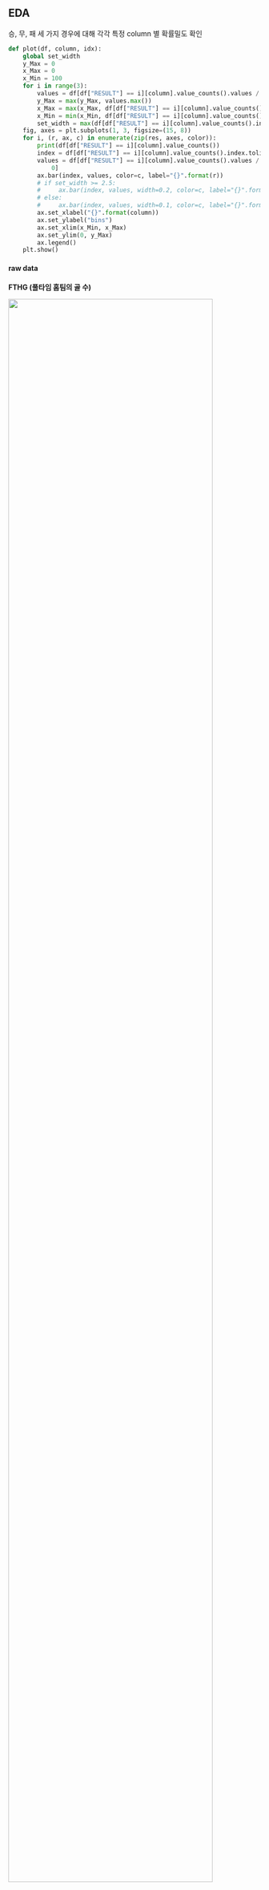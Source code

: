 ## EDA

승, 무, 패 세 가지 경우에 대해 각각 특정 column 별 확률밀도 확인

```python
def plot(df, column, idx):
    global set_width
    y_Max = 0
    x_Max = 0
    x_Min = 100
    for i in range(3):
        values = df[df["RESULT"] == i][column].value_counts().values / df[df["RESULT"] == i][column].shape[0]
        y_Max = max(y_Max, values.max())
        x_Max = max(x_Max, df[df["RESULT"] == i][column].value_counts().index.max())
        x_Min = min(x_Min, df[df["RESULT"] == i][column].value_counts().index.min())
        set_width = max(df[df["RESULT"] == i][column].value_counts().index)
    fig, axes = plt.subplots(1, 3, figsize=(15, 8))
    for i, (r, ax, c) in enumerate(zip(res, axes, color)):
        print(df[df["RESULT"] == i][column].value_counts())
        index = df[df["RESULT"] == i][column].value_counts().index.tolist()
        values = df[df["RESULT"] == i][column].value_counts().values / df[df["RESULT"] == i][column].shape[
            0]
        ax.bar(index, values, color=c, label="{}".format(r))
        # if set_width >= 2.5:
        #     ax.bar(index, values, width=0.2, color=c, label="{}".format(r))
        # else:
        #     ax.bar(index, values, width=0.1, color=c, label="{}".format(r))
        ax.set_xlabel("{}".format(column))
        ax.set_ylabel("bins")
        ax.set_xlim(x_Min, x_Max)
        ax.set_ylim(0, y_Max)
        ax.legend()
    plt.show()
```

#### raw data

**FTHG (풀타임 홈팀의 골 수)**

<img src="https://user-images.githubusercontent.com/58063806/117828439-c5591200-b2ac-11eb-915e-d7ac6c980150.png" width=90% />

**FTAG (풀타임 원정팀의 골 수)**

<img src="https://user-images.githubusercontent.com/58063806/117828574-e588d100-b2ac-11eb-99b7-a97000864c83.png" width=90%/>

**HTHG (전반 홈팀의 골 수)**

<img src="https://user-images.githubusercontent.com/58063806/117828676-018c7280-b2ad-11eb-838a-7ce987c76ace.png" width=90% />

**HTAG (전반 원정팀의 골 수)**

<img src="https://user-images.githubusercontent.com/58063806/117828897-3993b580-b2ad-11eb-9ae9-608ac1ce079e.png" width=90% />

**HS (홈팀의 슈팅 수)**

<img src="https://user-images.githubusercontent.com/58063806/117829049-592ade00-b2ad-11eb-9198-f9224dde7fcf.png" width=90% />

**AS (원정팀의 슈팅 수)**

<img src="https://user-images.githubusercontent.com/58063806/117829193-7d86ba80-b2ad-11eb-943e-78645cf60986.png" width=90% />

**HST (홈팀의 유효슈팅 수)**

<img src="https://user-images.githubusercontent.com/58063806/117829320-9e4f1000-b2ad-11eb-8a7c-5fa330c6fbed.png" width=90%/>

**AST (원정팀의 유효슈팅 수)**

<img src="https://user-images.githubusercontent.com/58063806/117829448-ba52b180-b2ad-11eb-8d66-b06363bf5085.png" width=90% />

**HF (홈팀이 얻은 파울 수)**

<img src="https://user-images.githubusercontent.com/58063806/117829540-d22a3580-b2ad-11eb-8dea-d510abc93e2c.png" width=90% />

**AF (원정팀이 얻은 파울 수)**

<img src="https://user-images.githubusercontent.com/58063806/117829801-0d2c6900-b2ae-11eb-8a80-65888232cf28.png" width=90% />

**HC (홈팀이 얻은 코너킥 수)**

<img src="https://user-images.githubusercontent.com/58063806/117829915-2503ed00-b2ae-11eb-9135-79265b00f6a2.png" width=90% />

**AC (원정팀이 얻은 코너킥 수)**

<img src="https://user-images.githubusercontent.com/58063806/117830125-4c5aba00-b2ae-11eb-8a44-6dbf53956f1c.png" width=90% />

**HY (홈팀의 옐로우카드 수)**

<img src="https://user-images.githubusercontent.com/58063806/117830196-5da3c680-b2ae-11eb-868e-24ff14392c13.png" width=90% />

**AY (원정팀의 옐로우카드 수)**

<img src="https://user-images.githubusercontent.com/58063806/117830431-993e9080-b2ae-11eb-9bd2-f6a77130bef2.png" width=90% />

**HR (홈팀의 레드카드 수)**

<img src="https://user-images.githubusercontent.com/58063806/117830533-b07d7e00-b2ae-11eb-81a5-3b7d5b21749c.png" width=90% />

**AR (원정팀의 레드카드 수)**

<img src="https://user-images.githubusercontent.com/58063806/117830666-d014a680-b2ae-11eb-966b-f2af033a1817.png" width=90% />

**<u>골에 대한 데이터들을 제외하고는 승, 무, 패 데이터 간의 차이가 미미함</u>**

#### 분산분석(ANOVA)을 통해 확인 

- 각 집단의 데이터 개수가 비슷하고 데이터 분포가 정규 분포를 이루는 경우에 신뢰도가 높음
- StandardScaler로 정규화를 진행 **(정규분포화)**
- SMOTE로 oversampling 진행 **(데이터 개수 맞춤)**

```python
scaler = StandardScaler()
scaled_train = scaler.fit_transform(train.iloc[:, 3:-1])
scaled_train = pd.DataFrame(scaled_train, columns=data.columns[3:-1])
sampler = SMOTE(random_state=42)
df = sampler.fit_resample(scaled_train, train.iloc[:, [-1]])
df = pd.concat([df[0], df[1]], axis=1)
fstat, p_val = f_oneway(df.loc[df["RESULT"] == 0, df.columns[:-1]],
                        df.loc[df["RESULT"] == 1, df.columns[:-1]],
                        df.loc[df["RESULT"] == 2, df.columns[:-1]])
```

AC (원정팀이 얻은 코너킥 수) 데이터에 대해 p-value 0.73으로 유의수준 0.05을 초과 (귀무가설 채택)

> 각 집단의 평균이 동일 (집단의 분류에 있어서 중요도가 떨어짐)

#### 사후검정을 통해 확인

- 특성별로 각 집단간의 차이 유무를 확인하기 위함

```python
for i in range(3, 19):
    print(train.columns[i])
    posthoc = pairwise_tukeyhsd(train.iloc[:, [i]], train.iloc[:, [-1]], alpha=0.05)
    print(posthoc)
    plt.figure(figsize=(10, 10))
    posthoc.plot_simultaneous()
    plt.title("{}".format(train.columns[i]))
    plt.show()
```

<img src="https://user-images.githubusercontent.com/58063806/117858511-eaf41480-b2c8-11eb-8203-f606ae93ef87.png" width=40% />

<img src="https://user-images.githubusercontent.com/58063806/117858638-09f2a680-b2c9-11eb-8471-103b4f4dee19.png" width=40% />

<img src="https://user-images.githubusercontent.com/58063806/117858762-2989cf00-b2c9-11eb-8ffe-1e70712828bc.png" width=40% />

- 위와 같이 파울, 코너킥, 옐로카드에 해당하는 특성들의 일부 집단이 동일한 것을 볼 수 있음
- EX

<img src="https://user-images.githubusercontent.com/58063806/117859224-b03eac00-b2c9-11eb-8399-f49f1f7b6327.png" width=70%/>

- HF 특성은 승, 무, 패의 모든 경우에서 겹침 (모든 집단의 평균이 거의 동일하다고 판단)
- **데이터의 분포를 시각화 했던 것과 유사한 결과가 나옴 (골과 슈팅을 제외한 데이터들은 각 집단간의 분포 차이가 크지 않음)** 

#### dataset 구성

통계적 분석을 기반으로 파울, 코너킥, 옐로우카드에 대한 데이터를 제외한 풀타임 골, 전반전 골, 슈팅, 유효슈팅, 레드카드, pezzali score 그리고 추가적으로 HTR (전반전 결과)를 기반으로 데이터셋 생성

> <img src="https://user-images.githubusercontent.com/58063806/118002520-a75de100-b382-11eb-8d4d-12df030c8bb3.png" width=60% />
>
> pezzali score - 홈팀의 공격시도 대비 골 * 원정팀의 공격시도 대비 골의 역수
>
> 공격과 수비에서 모두 효율적일수록 높은 pezzali score를 기록
>
> [참고문헌 - The harsh rule of the goals: data-driven performance indicators for football teams](The harsh rule of the goals: data-driven performance indicators for football teams)

**홈팀 - 원정팀 방식으로 구성**

**trainset**

<img src="https://user-images.githubusercontent.com/58063806/117999658-079f5380-b380-11eb-817a-7dbd38095cd0.png" width=40%/>

<img src="https://user-images.githubusercontent.com/58063806/117999855-3caba600-b380-11eb-912b-98c4ed86f54d.png" width=15% />

**testset**

<img src="https://user-images.githubusercontent.com/58063806/118000017-66fd6380-b380-11eb-8f66-6a4dc1b8896b.png" width=50% />

<img src="https://user-images.githubusercontent.com/58063806/118000514-d6735300-b380-11eb-91f8-86336ed001d5.png" width=15% />

(2 - 승리, 1 - 무승부, 0 - 패배)

**testset의 구성방식**

1. 해당 경기 홈팀과 원정팀의 이전 5경기 **맞대결 데이터들의 평균 값**
2. 해당 경기 **홈팀의 이전 5경기 데이터 평균 값** - 해당 경기 **원정팀의 이전 5경기 데이터 평균 값**
3. 해당 경기 **홈팀의 이전 홈 5경기 데이터 평균 값** - 해당 경기 **원정팀이 이전 원정 5경기 데이터 평균 값**
4. 위의 세 방식을 모두 합산한 후 평균

> 이전 5경기 데이터가 없는 경우는 있는 데이터 만큼만 평균, 아얘 없는 경우는 삭제

testset을 구성하고 PCA를 이용해서 2차원으로 차원축소 후 각 집단별 데이터의 분포를 살펴보고 성능을 측정

> Standardscaler로 데이터셋을 scaling 후 파라미터 튜닝을 거치지 않은 RandomForestClassifier를 사용해서 성능 측정

**trainset 분포**

<img src="https://user-images.githubusercontent.com/58063806/118004568-88f8e500-b384-11eb-859f-b78fe3e56122.png" width=60% />

승리, 무승부, 패배의 경향이 어느 정도 구분되는 것을 볼 수 있음 

**testset 분포**

**실험결과 3번에 해당하는 방식에서 가장 유의미한 분포와 높은 정확도를 보임**

<img src="https://user-images.githubusercontent.com/58063806/118001426-aed0ba80-b381-11eb-88dd-7df484a456cd.png" width=60% />

<img src="https://user-images.githubusercontent.com/58063806/118001503-c1e38a80-b381-11eb-8238-4433c8b53c84.png" width=15% />

**PCA를 진행하지 않고 기존의 7개의 피처를 이용한 결과**

<img src="https://user-images.githubusercontent.com/58063806/118001857-12f37e80-b382-11eb-98a0-df83f6ef5564.png" width=15% />

**위의 결과에서 승리, 무승부, 패배의 경향이 어느 정도 나타나는 것으로 보아 리그에 상관없이 프리미어리그 외에 다른 리그의 데이터들도 추가해서 데이터의 개수를 더 늘릴 수 있다고 판단됨**  



**최근 5경기 상대전적**

<img src="https://user-images.githubusercontent.com/58063806/116851771-00fd3780-ac2e-11eb-98cc-b3d2786ec66d.png" width=90%/>

5경기 상대전적이 없는 -1 값을 제외하고

패 : 0 ~ 1.2, 1.3 정도에 밀집

무 : 0.8 ~ 2 정도에 밀집

승 : 0.8 ~ 2.7 정도에 밀집 (3인 경우가 존재) 

**홈팀의 이전 5경기 성적**

<img src="https://user-images.githubusercontent.com/58063806/116852006-8254ca00-ac2e-11eb-8da8-cfd03b026d5f.png" width=90% />

패 : 0.5 ~ 1.3 정도에 밀집

무 : 0.7 ~ 1.7 정도에 밀집 (3인 경우 2.5% 정도 존재)

승 : 0.9 ~ 2.1 정도에 밀집 (3인 경우 7.5% 정도 존재)

**원정팀의 이전 5경기 성적**

<img src="https://user-images.githubusercontent.com/58063806/116852690-bc729b80-ac2f-11eb-86a0-44724a31585f.png" width=90% />

패 : 0.5 ~ 2.5 정도에 밀집 (3인 경우가 10% 존재)

무 : 패배와 비슷한 분포를 보이지만 3인 경우가 현저히 줄어듬

승 : 0 ~ 2.3 정도에 밀집 (무승부와 비슷한 분포를 보이지만 조금 더 왼쪽으로 이동한 경향)

**홈팀의 이전 5경기 득점**

<img src="https://user-images.githubusercontent.com/58063806/116853080-694d1880-ac30-11eb-8227-9fa1b03e6fb0.png" width=90%/>

패 : 0.5 ~ 2.3 정도에 밀집

무 : 패배와 비슷한 분포를 보이지만 1.5 이상 빈도가 약간 상승

승 : 마찬가지로 무승부에서 1.5 이상 빈도가 약간 상승한 모습 (3.0 이상의 값들도 어느 정도 존재)

**홈팀의 이전 5경기 실점**

<img src="https://user-images.githubusercontent.com/58063806/116853414-f6906d00-ac30-11eb-8e68-ec83f8e5f585.png" width=90% />

패 : 0.5 ~ 2 정도에 밀집 (3.0 이상의 값들이 어느 정도 존재)

무 : 0.4 ~ 1.7 정도에 밀집 (3.0을 넘는 값들이 존재하지 않음)

승 : 0.4 ~ 1.8 정도에 밀집 (대부분 2.7 이하의 값들로 구성)

**원정팀의 이전 5경기 득점**

<img src="https://user-images.githubusercontent.com/58063806/116853790-98b05500-ac31-11eb-8ca1-d8ca9fe72288.png" width=90% />

패 : 0.5 ~ 2.5 정도에 밀집 (2.5 이상의 값들도 10% 이상 존재)

무 : 0.3 ~ 1.8 정도에 밀집 (2.3 이상의 값들이 존재하지 않음)

승 : 0 ~ 1.8 정도에 밀집 (무승부에 비해 그래프가 왼쪽으로 조금 치우침)

**원정팀의 이전 5경기 실점**

<img src="https://user-images.githubusercontent.com/58063806/116854085-14aa9d00-ac32-11eb-861a-ecf8357288ea.png" width=90% />

패 : 0.3 ~ 2.0 정도에 밀집 (2.7 이상의 값들이 존재하지 않음)

무 : 0.7 ~ 2.3 정도에 밀집 

승 : 0.7 ~ 2.4 정도에 밀집

**홈팀의 풀타임 골 수의 평균치**

<img src="https://user-images.githubusercontent.com/58063806/116854553-d497ea00-ac32-11eb-818d-1fd067134f91.png" width=90% />

패 : 1 ~ 1.2 정도에 밀집 (1.2가 40%의 비율을 차지함)

무 :  패배와 비슷한 분포를 보이지만 1.2의 비율이 작어지고 1.9의 비율이 늘어남

승 : 무승부에 비해 1.2의 비율이 더욱 작아지고 1.9와 2.1의 비율이 늘어남

**홈팀의 하프타임 골 수의 평균치**

<img src="https://user-images.githubusercontent.com/58063806/116854593-e37e9c80-ac32-11eb-8067-30010e6f7ee9.png" width=90% />

풀타임 골 수 피처와 비슷한 양상으로 패배에서 승리로 갈수록 더 높은 수치의 비율이 높아지는 경향

**원정팀의 풀타임 골 수의 평균치**

<img src="C:\Users\salmon11\AppData\Roaming\Typora\typora-user-images\image-20210503171403922.png" width=90% />

**원정팀의 하프타임 골 수의 평균치**

<img src="https://user-images.githubusercontent.com/58063806/116854664-04df8880-ac33-11eb-9fff-32e97fe06ea4.png" width=90% />

홈팀 피처의 경우와 반대의 경향

**홈팀의 슈팅 평균치**

<img src="https://user-images.githubusercontent.com/58063806/116854813-42dcac80-ac33-11eb-9f24-72a4a37dd82d.png" width=90% />

**홈팀의 유효슈팅 평균치**

<img src="C:\Users\salmon11\AppData\Roaming\Typora\typora-user-images\image-20210503171645399.png" width=90% />

**홈팀의 얻은 파울 평균치** 

<img src="https://user-images.githubusercontent.com/58063806/116854898-6273d500-ac33-11eb-8004-a0e14e631055.png" width=90% />

**홈팀의 얻은 코너킥 평균치**

<img src="https://user-images.githubusercontent.com/58063806/116855612-a4514b00-ac34-11eb-9cbf-eab23f5b8c85.png" width=90% />

**홈팀의 옐로 카드 평균치**

<img src="https://user-images.githubusercontent.com/58063806/116855648-b206d080-ac34-11eb-9c06-42023dbeec06.png" width=90% />

**홈팀의 레드 카드 평균치**

<img src="https://user-images.githubusercontent.com/58063806/116855694-c21eb000-ac34-11eb-927c-12789c4118dc.png" width=90% />

**원정팀의 슈팅 평균치**

<img src="https://user-images.githubusercontent.com/58063806/116855174-ea59df00-ac33-11eb-89c3-eb0495726203.png" width=90% />

**원정팀의 유효슈팅 평균치**

<img src="https://user-images.githubusercontent.com/58063806/116855219-fcd41880-ac33-11eb-884d-0c69407f202f.png" width=90% />

**원정팀의 얻은 파울 평균치** 

<img src="https://user-images.githubusercontent.com/58063806/116855249-0a899e00-ac34-11eb-830a-a7228db5905e.png" width=90% />

**원정팀의 얻은 코너킥 평균치**

<img src="https://user-images.githubusercontent.com/58063806/116855282-19705080-ac34-11eb-8c48-b811562d548a.png" width=90%/>

**원정팀의 옐로 카드 평균치**

<img src="https://user-images.githubusercontent.com/58063806/116855324-29883000-ac34-11eb-92f0-953f5566368f.png" width=90%/>

**원정팀의 레드 카드 평균치**

<img src="https://user-images.githubusercontent.com/58063806/116855364-373db580-ac34-11eb-90f7-4bf518123fd0.png" width=90% />



- 슈팅과 유효슈팅에 있어서는 패배시에 비해 무승부와 승리시에 더 높은 수치를 기록하는 비율이 상승하는 것을 볼 수 있음 
- 피파울, 얻은 코너킥, 옐로 카드에 있어서는 승리, 무승부, 패배 시에 두드러진 분포의 변화가 없고 크게 차이가 없음

- 레드 카드는 일반적으로 많이 발생하지 않음에 따라 전체 평균치는 가치가 없다고 판단 (이전 5경기와 같은 식으로 수정하거나 제외 고려)
  - 이전 5경기에서 받은 레드카드 수로 변경 (성능에 미치는 영향 미미)
- 대부분의 오분류는 패배나 무승부를 승리로 예측하는 경우

<img src="https://user-images.githubusercontent.com/58063806/117242911-2cbc2f80-ae71-11eb-86ff-0217ed0c2690.png" width=10% />

데이터가 많지 않은 상황에서 무승부나 패배에 비해 승리 데이터가 약 1700 ~ 2000개 가량 많은 것이 가장 큰 이유로 보임 

- 또한 중요하다고 생각되는 H2H_record 값이 -1로 관측되는 데이터가 5767개로 절반이 넘어가는 문제가 있는데 이 부분은 상대전적 경기수를 3경기로 줄여서 데이터를 다시 생성할 필요가 있음
  
- 상대전적 경기수를 3경기로 줄여도 H2H_record 값이 -1로 관측되는 데이터가 3754개 발생
  
- H2H_record , L5_home_record, L5_away_record, L5_home_GF, L5_home_GA, L5_away_GF, L5_away_GA와 같이 이전 5경기를 기준으로 생성한 피처들은 이전 경기수가 이에 미치지 못하는 데이터들에 있어서는 -1로 일괄처리하는 대신 이전 경기에 대해 같은 방식을 적용해 볼 필요가 있음   
  - H2H_record는 여전히 1324개의 -1 값이 존재
  - <img src="https://user-images.githubusercontent.com/58063806/117410381-4d59b780-af4d-11eb-80d8-49a67c9a44f1.png" width=20% />
  - 나머지 피처들도 위와 같은 양의 결측치가 발생
  
- 또한 2부리그 경기에 대해서는 일괄적으로 0.8로 감소시키는 것보다 2부리그에 있던 팀이 프리미어리그에 승격해서 치르는 경기에 한정해서 피처 부분적으로 감소와 증가를 시켜볼 필요가 있음 **(리그 수준에 따른 가중치를 부여)**
  - 피처를 생성할 때 **해당 시점에 1부 리그에 있는 상태(1부 리그 경기)일 때 지난 경기 중 2부 리그에서 치른 경기에 대해 가중치 부여**
    - 승점, 득점, 슈팅, 유효슈팅은 80%로 감소
    - 실점은 120%로 증가
  - 반대로 **해당 시점에 2부 리그에 있는 상태(2부 리그 경기)일 때 지난 경기 중 1부 리그에서 치른 경기에 대해 가중치 부여**
    - 승점, 득점, 슈팅, 유효슈팅은 120%로 증가
    - 실점은 80%로 감소

- 전반적인 피처 수정 이후에도 성능에 큰 변화는 없음

  - 추가적인 피처 생성과 데이터를 더 늘릴 필요가 있어보임
  - championship의 기록이 있는 0405 시즌부터 1819 시즌까지 train dataset (13774 row)

  <img src="https://user-images.githubusercontent.com/58063806/117671758-1bae4e00-b1e4-11eb-9835-815221650b0a.png" width=13%/>

  - 1920 시즌과 현재까지 기록이 있는 2021 시즌의 프리미어리그 경기를 대상으로 test dataset구성 (717 row)

  <img src="https://user-images.githubusercontent.com/58063806/117671915-44cede80-b1e4-11eb-92b8-d885cf7781cd.png" width=13% />

   

#### Feature importance

- Random forest

<img src="https://user-images.githubusercontent.com/58063806/117673922-3681c200-b1e6-11eb-8768-300aa09624db.png" width=60% />

- XGBoost

<img src="https://user-images.githubusercontent.com/58063806/117674145-616c1600-b1e6-11eb-9df6-2f8d8391da83.png" width=60% />

- LGBM

<img src="https://user-images.githubusercontent.com/58063806/117674299-8496c580-b1e6-11eb-9983-f91b808c6a96.png" width=60% />

- 레드카드에 대한 피처는 대부분 낮은 중요도를 보임
- 예상외로 이전 5경기를 대상으로 구성한 피처들보다 전체의 평균치 피처들이 더 높은 중요도를 나타냄
  - 이전 5경기를 대상으로 구성한 피처들의 결측치 때문으로 예상 (H2H_record는 1466개의 -1 값 존재)

